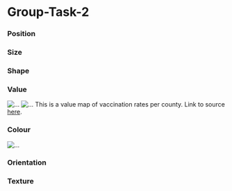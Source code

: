 # Group-Task-2

### Position

### Size

### Shape

### Value
![...](https://github.com/natasha-muromceww/Group-Task-2/blob/main/Value2.png)
![...](https://github.com/natasha-muromceww/Group-Task-2/blob/main/valuekey.png)
This is a value map of vaccination rates per county. Link to source [here](https://www.nytimes.com/interactive/2021/us/covid-cases.html). 

### Colour
![...](https://github.com/natasha-muromceww/Group-Task-2/blob/main/color.png)


### Orientation

### Texture

